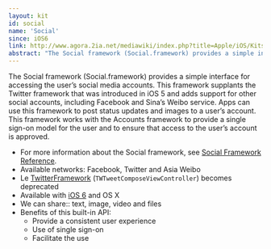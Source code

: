 ```yaml
---
layout: kit
id: social
name: 'Social'
since: iOS6
link: http://www.agora.2ia.net/mediawiki/index.php?title=Apple/iOS/Kits/Social
abstract: "The Social framework (Social.framework) provides a simple interface for accessing the user’s social media accounts. This framework supplants the Twitter framework that was introduced in iOS 5 and adds support for other social accounts, including Facebook and Sina’s Weibo service. Apps can use this framework to post status updates and images to a user’s account. This framework works with the Accounts framework to provide a single sign-on model for the user and to ensure that access to the user’s account is approved."
---
```


The Social framework (Social.framework) provides a simple interface for accessing the user’s social media accounts. This framework supplants the Twitter framework that was introduced in iOS 5 and adds support for other social accounts, including Facebook and Sina’s Weibo service. Apps can use this framework to post status updates and images to a user’s account. This framework works with the Accounts framework to provide a single sign-on model for the user and to ensure that access to the user’s account is approved.

* For more information about the Social framework, see [Social Framework Reference](https://developer.apple.com/library/ios/documentation/Social/Reference/Social_Framework/index.html#//apple_ref/doc/uid/TP40012233).
* Available networks: Facebook, Twitter and Asia Weibo
* Le [TwitterFramework](/TwitterFramework) (`TWTweetComposeViewController`) becomes deprecated
* Available with [iOS 6](/ios6) and OS X
* We can share:: text, image, video and files
* Benefits of this built-in API:
  * Provide a consistent user experience
  * Use of single sign-on
  * Facilitate the use
